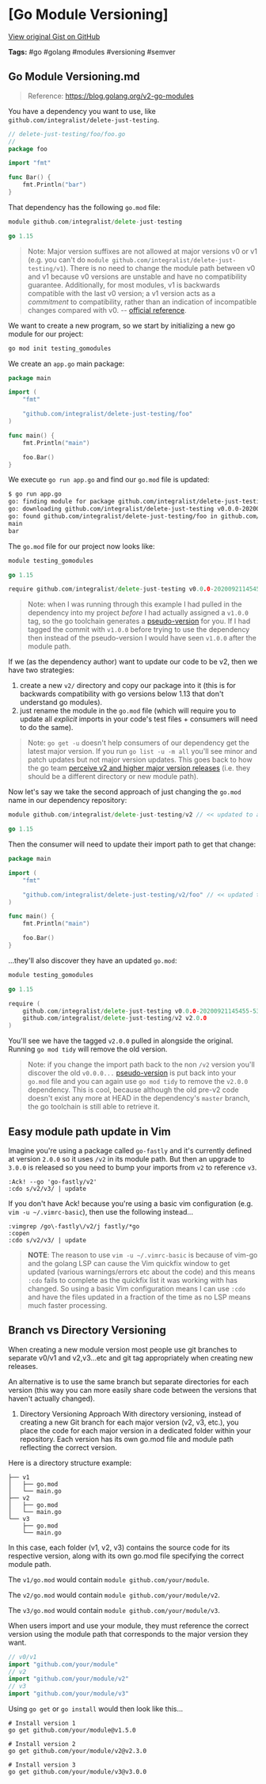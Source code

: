 # [Go Module Versioning] 

[View original Gist on GitHub](https://gist.github.com/Integralist/0f11d3d94bcf564dcd7ad414a2611d83)

**Tags:** #go #golang #modules #versioning #semver

## Go Module Versioning.md

> Reference: https://blog.golang.org/v2-go-modules

You have a dependency you want to use, like `github.com/integralist/delete-just-testing`.

```go
// delete-just-testing/foo/foo.go 
//
package foo

import "fmt"

func Bar() {
	fmt.Println("bar")
}
```

That dependency has the following `go.mod` file:

```go
module github.com/integralist/delete-just-testing

go 1.15
```

> Note: Major version suffixes are not allowed at major versions v0 or v1 (e.g. you can't do `module github.com/integralist/delete-just-testing/v1`). There is no need to change the module path between v0 and v1 because v0 versions are unstable and have no compatibility guarantee. Additionally, for most modules, v1 is backwards compatible with the last v0 version; a v1 version acts as a _commitment_ to compatibility, rather than an indication of incompatible changes compared with v0. -- [official reference](https://golang.org/ref/mod#major-version-suffixes).

We want to create a new program, so we start by initializing a new go module for our project:

```bash
go mod init testing_gomodules
```

We create an `app.go` main package:

```go
package main

import (
	"fmt"

	"github.com/integralist/delete-just-testing/foo"
)

func main() {
	fmt.Println("main")

	foo.Bar()
}
```

We execute `go run app.go` and find our `go.mod` file is updated:

```bash
$ go run app.go
go: finding module for package github.com/integralist/delete-just-testing/foo
go: downloading github.com/integralist/delete-just-testing v0.0.0-20200921145455-530f3130809d
go: found github.com/integralist/delete-just-testing/foo in github.com/integralist/delete-just-testing v0.0.0-20200921145455-530f3130809d
main
bar
```

The `go.mod` file for our project now looks like:

```go
module testing_gomodules

go 1.15

require github.com/integralist/delete-just-testing v0.0.0-20200921145455-530f3130809d // indirect
```

> Note: when I was running through this example I had pulled in the dependency into my project _before_ I had actually assigned a `v1.0.0` tag, so the go toolchain generates a [pseudo-version](https://golang.org/ref/mod#pseudo-versions) for you. If I had tagged the commit with `v1.0.0` before trying to use the dependency then instead of the pseudo-version I would have seen `v1.0.0` after the module path.

If we (as the dependency author) want to update our code to be v2, then we have two strategies:

1. create a new `v2/` directory and copy our package into it (this is for backwards compatibility with go versions below 1.13 that don't understand go modules).
2. just rename the module in the `go.mod` file (which will require you to update all _explicit_ imports in your code's test files + consumers will need to do the same).

> Note: `go get -u` doesn't help consumers of our dependency get the latest major version. If you run `go list -u -m all` you'll see minor and patch updates but not major version updates. This goes back to how the go team [perceive v2 and higher major version releases](https://github.com/golang/go/wiki/Modules#releasing-modules-v2-or-higher) (i.e. they should be a different directory or new module path).

Now let's say we take the second approach of just changing the `go.mod` name in our dependency repository:

```go
module github.com/integralist/delete-just-testing/v2 // << updated to append /v2

go 1.15
```

Then the consumer will need to update their import path to get that change: 

```go
package main

import (
	"fmt"

	"github.com/integralist/delete-just-testing/v2/foo" // << updated to include /v2
)

func main() {
	fmt.Println("main")

	foo.Bar()
}
```

...they'll also discover they have an updated `go.mod`:

```go
module testing_gomodules

go 1.15

require (
	github.com/integralist/delete-just-testing v0.0.0-20200921145455-530f3130809d
	github.com/integralist/delete-just-testing/v2 v2.0.0
)
```

You'll see we have the tagged `v2.0.0` pulled in alongside the original. Running `go mod tidy` will remove the old version.

> Note: if you change the import path back to the non `/v2` version you'll discover the old `v0.0.0...` [pseudo-version](https://golang.org/ref/mod#pseudo-versions) is put back into your `go.mod` file and you can again use `go mod tidy` to remove the `v2.0.0` dependency. This is cool, because although the old pre-v2 code doesn't exist any more at HEAD in the dependency's `master` branch, the go toolchain is still able to retrieve it.

## Easy module path update in Vim

Imagine you're using a package called `go-fastly` and it's currently defined at version `2.0.0` so it uses `/v2` in its module path. But then an upgrade to `3.0.0` is released so you need to bump your imports from `v2` to reference `v3`.

```viml
:Ack! --go 'go-fastly/v2'
:cdo s/v2/v3/ | update
```

If you don't have Ack! because you're using a basic vim configuration (e.g. `vim -u ~/.vimrc-basic`), then use the following instead...

```viml
:vimgrep /go\-fastly\/v2/j fastly/*go
:copen
:cdo s/v2/v3/ | update
```

> **NOTE**: The reason to use `vim -u ~/.vimrc-basic` is because of vim-go and the golang LSP can cause the Vim quickfix window to get updated (various warnings/errors etc about the code) and this means `:cdo` fails to complete as the quickfix list it was working with has changed. So using a basic Vim configuration means I can use `:cdo` and have the files updated in a fraction of the time as no LSP means much faster processing.

## Branch vs Directory Versioning

When creating a new module version most people use git branches to separate v0/v1 and v2,v3...etc and git tag appropriately when creating new releases.

An alternative is to use the same branch but separate directories for each version (this way you can more easily share code between the versions that haven't actually changed).

1. Directory Versioning Approach
With directory versioning, instead of creating a new Git branch for each major version (v2, v3, etc.), you place the code for each major version in a dedicated folder within your repository. Each version has its own go.mod file and module path reflecting the correct version.

Here is a directory structure example:

```
├── v1
│   ├── go.mod
│   └── main.go
├── v2
│   ├── go.mod
│   └── main.go
└── v3
    ├── go.mod
    └── main.go
```

In this case, each folder (v1, v2, v3) contains the source code for its respective version, along with its own go.mod file specifying the correct module path.

The `v1/go.mod` would contain `module github.com/your/module`.

The `v2/go.mod` would contain `module github.com/your/module/v2`.

The `v3/go.mod` would contain `module github.com/your/module/v3`.

When users import and use your module, they must reference the correct version using the module path that corresponds to the major version they want.

```go
// v0/v1
import "github.com/your/module"
// v2
import "github.com/your/module/v2"
// v3
import "github.com/your/module/v3"
```

Using `go get` or `go install` would then look like this...

```shell
# Install version 1
go get github.com/your/module@v1.5.0

# Install version 2
go get github.com/your/module/v2@v2.3.0

# Install version 3
go get github.com/your/module/v3@v3.0.0
```

